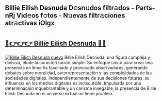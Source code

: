## Billie Eilish Desnuda D𝚎sn𝚞dos filtr𝚊dos - Parts-nRj Vid𝚎os f𝚘tos - N𝚞evas filtr𝚊ciones atr𝚊ctivas iOlgx

# <h2><a href="http://mb7kd5.tromn.icu/?c=Billie+Eilish+Desnuda">🔗👉👉👉 Billie Eilish Desnuda 🔗🔗</a></h2>

[![Billie Eilish Desnuda nuevo](https://i.imgur.com/pEAQMta.gif)](http://mb7kd5.tromn.icu/?c=Billie+Eilish+Desnuda)
Billie Eilish Desnuda, una figura compleja y divisiva, elude la caracterización simple. Su enfoque único para crear una presencia en línea ha fascinado y provocado observadores, generando debates sobre moralidad, autorrepresentación y las complejidades de las sociedades digitales. Independientemente de sus decisiones futuras, su influencia en los medios digitales es indiscutible. Impulsada por una determinación inquebrantable y un carisma innegable, la presencia de Billie Eilish Desnuda en el universo virtual no tiene paralelo.
